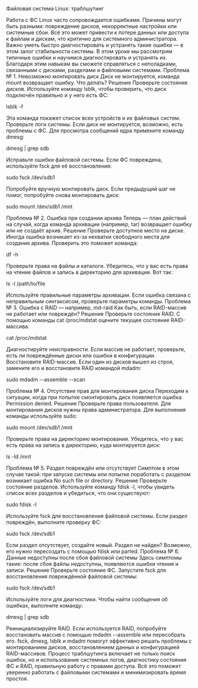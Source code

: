 Файловая система Linux: траблшутинг

Работа с ФС Linux часто сопровождается ошибками. Причины могут быть разными: повреждение дисков, некорректные настройки или системные сбои. Всё это может привести к потере данных или доступа к файлам и дискам, что критично для системного администратора.
Важно уметь быстро диагностировать и устранять такие ошибки — в этом залог стабильности системы.
В этом уроке мы рассмотрим типичные ошибки и научимся диагностировать и устранять их. Благодаря этим навыкам вы сможете справляться с неполадками, связанными с дисками, разделами и файловыми системами.
Проблема № 1. Невозможно монтировать диск
Диск не монтируется, команда mount возвращает ошибку. Что делать?
Решение
Проверьте состояние дисков.
Используйте команду lsblk, чтобы проверить, что диск подключён правильно и у него есть ФС:

 lsblk -f

Эта команда покажет список всех устройств и их файловых систем.
Проверьте логи системы.
Если диск не монтируется, возможно, есть проблемы с ФС. Для просмотра сообщений ядра примените команду dmesg:

 dmesg | grep sdb

Исправьте ошибки файловой системы.
Если ФС повреждена, используйте fsck для её восстановления:

 sudo fsck /dev/sdb1

Попробуйте вручную монтировать диск.
Если предыдущий шаг не помог, попробуйте снова монтировать диск:

 sudo mount /dev/sdb1 /mnt

Проблема № 2. Ошибка при создании архива
Теперь — план действий на случай, когда команда архивации (например, tar) возвращает ошибку или не создаёт архив.
Решение
Проверьте доступное место на диске.
Иногда ошибка возникает из-за нехватки свободного места для создания архива. Проверить это поможет команда:

 df -h

Проверьте права на файлы и каталоги.
Убедитесь, что у вас есть права на чтение файлов и запись в директорию для архивации. Вот так:

 ls -l /path/to/file

Используйте правильные параметры архивации.
Если ошибка связана с неправильным синтаксисом, проверьте параметры команды.
Проблема № 3. Ошибка с RAID — например, md-raid
Как быть, если RAID-массив не работает или повреждён?
Решение
Проверьте состояние RAID.
C помощью команды cat /proc/mdstat оцените текущее состояние RAID-массива:

 cat /proc/mdstat

Диагностируйте неисправности.
Если массив не работает, проверьте, есть ли повреждённые диски или ошибки в конфигурации.
Восстановите RAID-массив.
Если один из дисков вышел из строя, замените его и восстановите RAID командой mdadm:

 sudo mdadm --assemble --scan

Проблема № 4. Отсутствие прав для монтирования диска
Переходим к ситуации, когда при попытке смонтировать диск появляется ошибка Permission denied.
Решение
Проверьте права пользователя.
Для монтирования дисков нужны права администратора. Для выполнения команды используйте sudo:

 sudo mount /dev/sdb1 /mnt

Проверьте права на директорию монтирования.
Убедитесь, что у вас есть права на запись в директорию, куда монтируется диск:

 ls -ld /mnt

Проблема № 5. Раздел повреждён или отсутствует
Симптом в этом случае такой: при запуске системы или попытке поработать с разделом возникает ошибка No such file or directory.
Решение
Проверьте состояние разделов.
Используйте команду fdisk -l, чтобы увидеть список всех разделов и убедиться, что они существуют:

 sudo fdisk -l

Используйте fsck для восстановления файловой системы.
Если раздел повреждён, выполните проверку ФС:

 sudo fsck /dev/sdb1

Если раздел отсутствует, создайте новый.
Раздел не найден? Возможно, его нужно пересоздать с помощью fdisk или parted.
Проблема № 6. Данные недоступны после сбоя файловой системы
Здесь симптомы такие: после сбоя файлы недоступны, появляются ошибки чтения и записи.
Решение
Проверьте состояние ФС.
Запустите fsck для восстановления повреждённой файловой системы:

 sudo fsck /dev/sdb1

Используйте логи для диагностики.
Чтобы найти сообщения об ошибках, выполните команду:

 dmesg | grep sdb

Реинициализируйте RAID.
Если используется RAID, попробуйте восстановить массив с помощью mdadm --assemble или пересобрать его.
fsck, dmesg, lsblk и mdadm помогут эффективно решать проблемы с монтированием дисков, восстановлением данных и конфигурацией RAID-массивов.
Процесс траблшутинга включает не только поиск ошибок, но и использование системных логов, диагностику состояния ФС и RAID, правильную работу с правами доступа. Всё это поможет уверенно работать с файловыми системами и минимизировать время простоя.